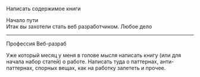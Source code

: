 Написать содержимое книги  
  
Начало пути  
Итак вы захотели стать веб разработчиком. Любое дело

---

Профессия Веб-разраб

Уже который месяц у меня в голове мысля написать книгу (или для начала набор статей) о работе. Написать туда о паттернах, анти-паттернах, спорных вещах, как на работку залететь и прочее.